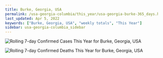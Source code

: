 ```yaml
---
title: Burke, Georgia, USA
permalink: /usa-georgia-columbia/this_year/usa-georgia-burke-365_days.html
last_updated: Apr 5, 2022
keywords: ["Burke, Georgia, USA", "weekly totals", "This Year"]
sidebar: usa-georgia-columbia_sidebar
---
```


![Rolling 7-day Confirmed Cases This Year for Burke, Georgia, USA](/covid_tracker/images/graphs/usa-georgia-burke-rolling_7_days_confirmed-365_days_graph.png)

![Rolling 7-day Confirmed Deaths This Year for Burke, Georgia, USA](/covid_tracker/images/graphs/usa-georgia-burke-rolling_7_days_deaths-365_days_graph.png)

